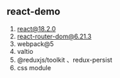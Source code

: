 ## react-demo

1. react@18.2.0
2. react-router-dom@6.21.3
3. webpack@5
4. valtio
5. @reduxjs/toolkit 、redux-persist
6. css module
